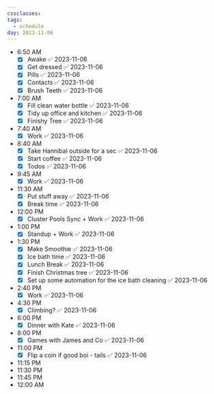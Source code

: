 ```yaml
---
cssclasses: 
tags:
  - schedule
day: 2023-11-06
---
```


- <span class="green">6:50 AM</span>
	- [x] Awake ✅ 2023-11-06
	- [x] Get dressed ✅ 2023-11-06
	- [x] Pills ✅ 2023-11-06
	- [x] Contacts ✅ 2023-11-06
	- [x] Brush Teeth ✅ 2023-11-06
- <span class="green">7:00 AM</span>
	- [x] Fill clean water bottle ✅ 2023-11-06
	- [x] Tidy up office and kitchen ✅ 2023-11-06
	- [x] Finishy Tree ✅ 2023-11-06
- <span class="green">7:40 AM</span>
	- [x] Work ✅ 2023-11-06
- <span class="green">8:40 AM</span>
	- [x] Take Hannibal outside for a sec ✅ 2023-11-06
	- [x] Start coffee ✅ 2023-11-06
	- [x] Todos ✅ 2023-11-06
- <span class="green">9:45 AM</span>
	- [x] Work ✅ 2023-11-06
- <span class="green">11:30 AM</span>
	- [x] Put stuff away ✅ 2023-11-06
	- [x] Break time ✅ 2023-11-06
- <span class="green">12:00 PM</span>
	- [x] Cluster Pools Sync + Work ✅ 2023-11-06
- <span class="green">1:00 PM</span>
	- [x] Standup + Work ✅ 2023-11-06
- <span class="green">1:30 PM</span>
	- [x] Make Smoothie ✅ 2023-11-06
	- [x] Ice bath time ✅ 2023-11-06
	- [x] Lunch Break ✅ 2023-11-06
	- [x] Finish Christmas tree ✅ 2023-11-06
	- [x] Set up some automation for the ice bath cleaning ✅ 2023-11-06
- <span class="green">2:40 PM</span>
	- [x] Work ✅ 2023-11-06
- <span class="green">4:30 PM</span>
	- [x] Climbing? ✅ 2023-11-06
- <span class="green">6:00 PM</span>
	- [x] Dinner with Kate ✅ 2023-11-06
- <span class="green">8:00 PM</span>
	- [x] Games with James and Co ✅ 2023-11-06
- <span class="green">11:00 PM</span>
	- [x] Flip a coin if good boi - tails ✅ 2023-11-06
- <span class="green">11:15 PM</span>
- <span class="green">11:30 PM</span>
- <span class="green">11:45 PM</span>
- <span class="green">12:00 AM</span>
